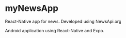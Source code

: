 # myNewsApp
React-Native app for news. Developed using NewsApi.org

Android application using React-Native and Expo. 



